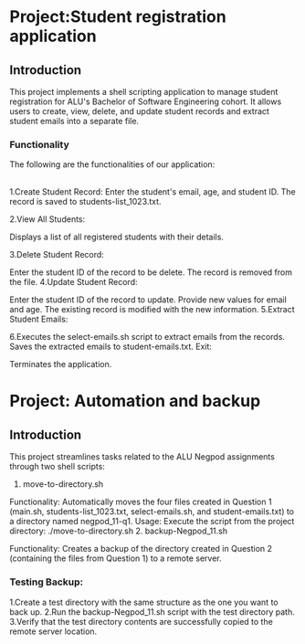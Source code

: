 <h1>Project:Student registration application</h1>

<h2>Introduction</h2>

This project implements a shell scripting application to manage student registration for ALU's Bachelor of Software Engineering cohort. It allows users to create, view, delete, and update student records and extract student emails into a separate file.


<h3> Functionality</h3>

The following are the functionalities of our application:<br></br>

1.Create Student Record:
Enter the student's email, age, and student ID.
The record is saved to students-list_1023.txt.

2.View All Students:

Displays a list of all registered students with their details.

3.Delete Student Record:

Enter the student ID of the record to be delete.
The record is removed from the file.
4.Update Student Record:

Enter the student ID of the record to update.
Provide new values for email and age.
The existing record is modified with the new information.
5.Extract Student Emails:

6.Executes the select-emails.sh script to extract emails from the records.
Saves the extracted emails to student-emails.txt.
Exit:

Terminates the application.











<h1>Project: Automation and backup </h2>

<h2>Introduction</h2>

This project streamlines tasks related to the ALU Negpod assignments through two shell scripts:

1. move-to-directory.sh

Functionality:
Automatically moves the four files created in Question 1 (main.sh, students-list_1023.txt, select-emails.sh, and student-emails.txt) to a directory named negpod_11-q1.
Usage:
Execute the script from the project directory: ./move-to-directory.sh
2. backup-Negpod_11.sh

Functionality:
Creates a backup of the directory created in Question 2 (containing the files from Question 1) to a remote server.


<h3>Testing Backup:</h3>

1.Create a test directory with the same structure as the one you want to back up.
2.Run the backup-Negpod_11.sh script with the test directory path.
3.Verify that the test directory contents are successfully copied to the remote server location.

